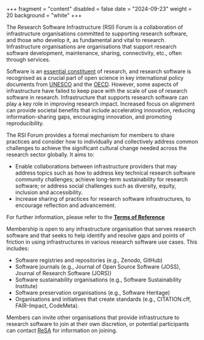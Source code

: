 +++
fragment = "content"
disabled = false
date = "2024-09-23"
weight = 20
background = "white"
+++

The Research Software Infrastructure (RSI) Forum is a collaboration of infrastructure organisations committed to supporting research software, and those who develop it, as fundamental and vital to research. Infrastructure organisations are organisations that support research software development, maintenance, sharing, connectivity, etc., often through services.

Software is an [essential constituent](https://doi.org/10.1038/s43588-024-00651-2) of research, and research software is recognised as a crucial part of open science in key international policy documents from [UNESCO](https://en.unesco.org/science-sustainable-future/open-science/recommendation) and the [OECD](https://www.oecd.org/en/publications/oecd-principles-and-guidelines-for-access-to-research-data-from-public-funding_9789264034020-en-fr.html). However, some aspects of infrastructure have failed to keep pace with the scale of use of research software in research. Infrastructure that supports research software can play a key role in improving research impact. Increased focus on alignment can provide societal benefits that include accelerating innovation, reducing information-sharing gaps, encouraging innovation, and promoting reproducibility. 

The RSI Forum provides a formal mechanism for members to share practices and consider how to individually and collectively address common challenges to achieve the significant cultural change needed across the research sector globally. It aims to:

- Enable collaborations between infrastructure providers that may address topics such as how to address key technical research software community challenges; achieve long-term sustainability for research software; or address social challenges such as diversity, equity, inclusion and accessibility.
- Increase sharing of practices for research software infrastructures, to encourage reflection and advancement.

For further information, please refer to the [**Terms of Reference**](https://docs.google.com/document/d/1nsbAi_Uag-r2bL3-8Zy6W_UUj6FXzdNB5-OxQUm8fv8/edit)  

Membership is open to any infrastructure organisation that serves research software and that seeks to help identify and resolve gaps and points of friction in using infrastructures in various research software use cases. This includes:

- Software registries and repositories (e.g., Zenodo, GitHub)
- Software journals (e.g., Journal of Open Source Software (JOSS), Journal of Research Software (JORS))
- Software sustainability organisations (e.g., Software Sustainability Institute)
- Software preservation organisations (e.g., Software Heritage)
- Organisations and initiatives that create standards (e.g., CITATION.cff, FAIR-Impact, CodeMeta). 

Members can invite other organisations that provide infrastructure to research software to join at their own discretion, or potential participants can contact [ReSA](mailto:info@researchsoft.org) for information on joining.

